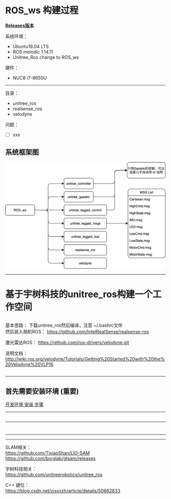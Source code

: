 # ROS_ws 构建过程

**[Releases版本](code/Releases.md)**

系统环境： 
- Ubuntu18.04 LTS
- ROS melodic 1.14.11
- Unitree_Ros change to ROS_ws

硬件：
- NUC8 i7-8650U
----

目录： 
* unitree_ros
* realsense_ros
* velodyne


问题：
- [ ]  xxx      

## 系统框架图
![IMG](pictures/ROS_ws.png)

----

# 基于宇树科技的unitree_ros构建一个工作空间
## 

基本思路： 下载unitree_ros然后编译，注意 ~/.bashrc文件      
然后装入相机ROS： https://github.com/IntelRealSense/realsense-ros       

激光雷达ROS：
https://github.com/ros-drivers/velodyne.git

说明文档： http://wiki.ros.org/velodyne/Tutorials/Getting%20Started%20with%20the%20Velodyne%20VLP16
## 
  

----

## 首先需要安装环境 (重要)

[开发环境 安装 步骤](/Development-environment.md)     

----

## 


----

# 

----




----

SLAM相关：      
https://github.com/TixiaoShan/LIO-SAM   
https://github.com/borglab/gtsam/releases

宇树科技相关：      
https://github.com/unitreerobotics/unitree_ros

C++ 键位：       
https://blog.csdn.net/zjsxxzh/article/details/50662833
